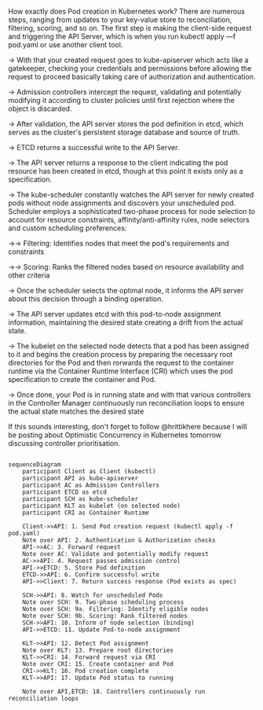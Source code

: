 How exactly does Pod creation in Kubernetes work? There are numerous steps, ranging from updates to your key-value store to reconciliation, filtering, scoring, and so on. The first step is making the client-side request and triggering the API Server, which is when you run kubectl apply —f pod.yaml or use another client tool.

→ With that your created request goes to kube-apiserver which acts like a gatekeeper, checking your credentials and permissions before allowing the request to proceed basically taking care of authorization and authentication.

→ Admission controllers intercept the request, validating and potentially modifying it according to cluster policies until first rejection where the object is discarded. 

→ After validation, the API server stores the pod definition in etcd, which serves as the cluster's persistent storage database and source of truth.

→ ETCD returns a successful write to the API Server.  

→ The API server returns a response to the client indicating the pod resource has been created in etcd, though at this point it exists only as a specification.

→ The kube-scheduler constantly watches the API server for newly created pods without node assignments and discovers your unscheduled pod. Scheduler employs a sophisticated two-phase process for node selection to account for resource constraints, affinity/anti-affinity rules, node selectors and custom scheduling preferences:

→→ Filtering: Identifies nodes that meet the pod's requirements and constraints

→→ Scoring: Ranks the filtered nodes based on resource availability and other criteria

→ Once the scheduler selects the optimal node, it informs the API server about this decision through a binding operation.

→ The API server updates etcd with this pod-to-node assignment information, maintaining the desired state creating a drift from the actual state. 

→ The kubelet on the selected node detects that a pod has been assigned to it and begins the creation process by preparing the necessary root directories for the Pod and then rorwards the request to the container runtime via the Container Runtime Interface (CRI) which uses the pod specification to create the container and Pod. 

→ Once done, your Pod is in running state and with that various controllers in the Controller Manager continuously run reconciliation loops to ensure the actual state matches the desired state

If this sounds interesting, don't forget to follow @hrittikhere because I will be posting about Optimistic Concurrency in Kubernetes tomorrow discussing controller prioritisation.

```mermaid

sequenceDiagram
    participant Client as Client (kubectl)
    participant API as kube-apiserver
    participant AC as Admission Controllers
    participant ETCD as etcd
    participant SCH as kube-scheduler
    participant KLT as kubelet (on selected node)
    participant CRI as Container Runtime

    Client->>API: 1. Send Pod creation request (kubectl apply -f pod.yaml)
    Note over API: 2. Authentication & Authorization checks
    API->>AC: 3. Forward request
    Note over AC: Validate and potentially modify request
    AC->>API: 4. Request passes admission control
    API->>ETCD: 5. Store Pod definition
    ETCD->>API: 6. Confirm successful write
    API->>Client: 7. Return success response (Pod exists as spec)
    
    SCH->>API: 8. Watch for unscheduled Pods
    Note over SCH: 9. Two-phase scheduling process
    Note over SCH: 9a. Filtering: Identify eligible nodes
    Note over SCH: 9b. Scoring: Rank filtered nodes
    SCH->>API: 10. Inform of node selection (binding)
    API->>ETCD: 11. Update Pod-to-node assignment
    
    KLT->>API: 12. Detect Pod assignment
    Note over KLT: 13. Prepare root directories
    KLT->>CRI: 14. Forward request via CRI
    Note over CRI: 15. Create container and Pod
    CRI->>KLT: 16. Pod creation complete
    KLT->>API: 17. Update Pod status to running
    
    Note over API,ETCD: 18. Controllers continuously run reconciliation loops
```
